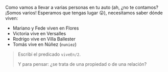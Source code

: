 Como vamos a llevar a varias personas en tu auto (ah, ¿no te contamos? ¡Somos varios! Esperamos que tengas lugar :stuck_out_tongue:), necesitamos saber dónde viven:

* Mariano y Fede viven en Flores
* Victoria vive en Versalles
* Rodrigo vive en Villa Ballester
* Tomás vive en Núñez (`nuniez`)

> Escribí el predicado `viveEn/2`. 
>
> Y para pensar: ¿se trata de una propiedad o de una relación?
